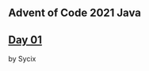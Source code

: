 ## Advent of Code 2021 Java

[Day 01](https://github.com/Sycix-HK/Advent-of-Code-2021/tree/main/Java%20full/submarine/equipment/DepthSweeper)
---
by Sycix